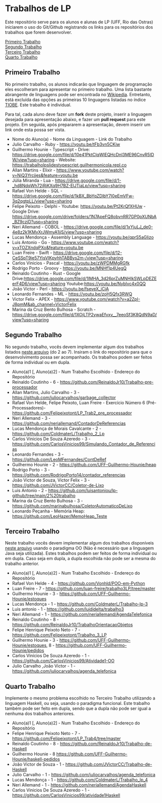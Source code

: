 # Trabalhos de LP

Este repositório serve para os alunos e alunas de LP (UFF, Rio das Ostras) iniciarem o uso do Git/Github registrando os links para os repositórios dos trabalhos que forem desenvolver.

[Primeiro Trabalho](#primeiro-trabalho)\
[Segundo Trabalho](#segundo-trabalho)\
[Terceiro Trabalho](#terceiro-trabalho)\
[Quarto Trabalho](#quarto-trabalho)

## Primeiro Trabalho

No primeiro trabalho, os alunos indicarão que linguagem de programação eles escolheram para apresentar no primeiro trabalho. Uma lista bastante abrangente de linguagens pode ser encontrada no [Wikipedia](https://en.wikipedia.org/wiki/List_of_programming_languages). Entretanto, está excluída das opções as primeiras 10 linguagens listadas no índice [TIOBE](https://www.tiobe.com/tiobe-index/). Este trabalho é individual.

Para tal, cada aluno deve fazer um **fork** deste projeto, inserir a linguagem desejada para apresentação abaixo, e fazer um **pull request** para este projeto. Em seguida, após prepararem a apresentação, devem inserir um link onde esta possa ser vista.

* Nome do Aluno(a) - Nome da Linguagem - Link do Trabalho
* Julio Carvalho - Ruby - https://youtu.be/tFb3vn5CKiw
* Guilhermo Hounie - Typescript - Drive: https://drive.google.com/file/d/10e41PktCIqWIEQHcDnl3ME96CnvR5IDW/view?usp=sharing - Website: https://trabalholpslidestypescript.guilhermonicola.repl.co
* Allan Martins - Elixir - https://www.youtube.com/watch?v=NiQ3Yrcjjes&feature=youtu.be
* Júlia Miranda - Lua - https://drive.google.com/file/d/1-_hd8NdqWh72iRjKXq9H7BZ-ElJTiaLp/view?usp=sharing
* Rafael Von Helde - SQL - https://drive.google.com/file/d/1kBX_BbYqZDlbY7I0eEmVFw-3q2qgtpLL/view?usp=sharing
* Felipe Peixoto - Delphi - Youtube: https://youtu.be/Pt2KrQfXHUw - Google Drive: https://drive.google.com/drive/folders/1N7ApeFQ8obvnRR7GP0pXUNbA_BZ9czjD?usp=sharing
* Neri Allemand - COBOL - https://drive.google.com/file/d/1xYjuLJ_de0-4e8z2k1KMvXrJWmyA1jjS/view?usp=sharing
* Lucas Mendonça - Assembly Language - https://youtu.be/qprS5aGlizo
* Luis Antonio - Go - https://www.youtube.com/watch?v=xTOZXndqPXo&feature=youtu.be
* Luan Freire - Swift - https://drive.google.com/file/d/12-CeSSpT9ie57YisVIKpyhhTABBys2m-/view?usp=sharing
* Carlos Vinicios - Pascal - https://youtu.be/zWPDMMgRGfk
* Rodrigo Porto - Groovy - https://youtu.be/MNHf1p4UegQ
* Reinaldo Coutinho - Rust - Google Drive:https://drive.google.com/file/d/1lMHA_3d26prZuMNHlkSWLpDEZEerF4D6/view?usp=sharing  Youtube:https://youtu.be/Nyblvc4x0QQ
* João Victor - Perl - https://youtu.be/fseveX_iCiA
* Leonardo Fernandes - ML - https://youtu.be/zoH5Qfx3RWQ
* Victor Felix - APEX - https://www.youtube.com/watch?v=a2ZpI-J8pmM&ab_channel=VictorFelix
* Marina da Cruz Bento Bulhosa - Scratch - https://drive.google.com/file/d/1XOjLTP2ywaEfvxv__7eeoSf3K8QdN9aD/view?usp=sharing

## Segundo Trabalho

No segundo trabalho, vocês devem implementar algum dos trabalhos listados [neste arquivo](http://www2.ic.uff.br/~bazilio/cursos/lp/material/Trabalhos.pdf) (do 2 ao 7). Insiram o link do repositório para que o desenvolvimento possa ser acompanhado. Os trabalhos podem ser feitos de forma individual ou em dupla.

* Aluno(a)1 [, Aluno(a)2] - Num Trabalho Escolhido - Endereço do Repositório
* Reinaldo Coutinho  - 6 - https://github.com/ReinaldoJr10/Trabalho-pre-processador
* Allan Martins, Julio Carvalho - 3 - https://github.com/juliocarvalhos/garbage_collector
* Rafael Von Helde, Felipe Peixoto, Luan Freire - Exercício Número 6 (Pré-Processadores)- https://github.com/Felipeixotont/LP_Trab2_pre_processador
* Neri Allemand - 3 - https://github.com/neriallemand/ContadorDeReferencias
* Lucas Mendonça de Morais Cavalcante - 2 - https://github.com/ColdmaterL/Trabalho_2_Lp
* Carlos Vinicios De Souza Azeredo - 3 - https://github.com/CarlosVinicios99/Simulando_Contador_de_Referencias
* Leonardo Fernandes - 3 -https://github.com/LeoMFernandes/ContDeRef
* Guilhermo Hounie - 2 - https://github.com/UFF-Guilhermo-Hounie/heap
* Rodrigo Porto - 3 - https://github.com/RodrigoPorto14/contador_referencias
* João Victor de Souza, Victor Felix - 3 - https://github.com/JVictorCC/Coletor-de-Lixo
* Luis Antonio - 2 - https://github.com/luisantoniou/lp-github/tree/main/2%20trabalho
* Marina da Cruz Bento Bulhosa - 3 - https://github.com/marinabulhosa/ColetorAutomaticoDeLixo
* Leonardo Peçanha - Memória Heap: https://github.com/LeoHazer/MemoHeap_Teste

## Terceiro Trabalho

Neste trabalho vocês devem implementar algum dos trabalhos disponíveis [neste arquivo](http://www2.ic.uff.br/~bazilio/cursos/lp/material/ListaExerciciosProgOO.pdf) usando o paradigma OO (Não é necessário que a linguagem Java seja utilizada). Estes trabalhos podem ser feitos de forma individual ou em dupla. Caso seja em dupla, a dupla escolhida não pode ser a mesma do trabalho anterior.

- Aluno(a)1 [, Aluno(a)2] - Num Trabalho Escolhido - Endereço do Repositório
- Rafael Von Helde - 4 - https://github.com/Vonhld/POO-em-Python
- Luan Freire - 7 - https://github.com/luan-freire/trabalho3LP/tree/master
- Guilhermo Hounie - 3 - https://github.com/UFF-Guilhermo-Hounie/estoques
- Lucas Mendonça - 1 - https://github.com/ColdmaterL/Trabalho-lp-3
- Luis antonio - 1 - https://github.com/luididelta/trabalho3
- Neri Allemand - 1 - https://github.com/neriallemand/AgendaTelefonica
- Reinaldo Coutinho - 8 - https://github.com/ReinaldoJr10/TrabalhoOrientacaoObjetos
- Felipe Henrique Peixoto Neto - 7 - https://github.com/Felipeixotont/Trabalho_3_LP
- Guilhermo Hounie - 3 - https://github.com/UFF-Guilhermo-Hounie/estoques, 8 - https://github.com/UFF-Guilhermo-Hounie/pedidos
- Carlos Vinícios De Souza Azeredo - 1 - https://github.com/CarlosVinicios99/Atividade1-OO
- Julio Carvalho ,João Victor - 1 - https://github.com/juliocarvalhos/agenda_telefonica

## Quarto Trabalho

Implemente o mesmo problema escolhido no Terceiro Trabalho utilizando a linguagem Haskell, ou seja, usando o paradigma funcional. Este trabalho também pode ser feito em dupla, sendo que a dupla não pode ser igual a nenhuma dos trabalhos anteriores.

- Aluno(a)1 [, Aluno(a)2] - Num Trabalho Escolhido - Endereço do Repositório
- Felipe Henrique Peixoto Neto - 7 - https://github.com/Felipeixotont/LP_Trab4/tree/master
- Reinaldo Coutinho - 8 - https://github.com/ReinaldoJr10/Trabalho-de-Haskell
- Guilhermo Hounie - 8 https://github.com/UFF-Guilhermo-Hounie/haskell-pedidos
- João Victor de Souza - 1 - https://github.com/JVictorCC/Trabalho-de-Haskell
- Julio Carvalho - 1 - https://github.com/juliocarvalhos/agenda_telefonica
- Lucas Mendonça - 1 - https://github.com/ColdmaterL/Trabalho_lp_4
- Neri Allemand - 1 - https://github.com/neriallemand/AgendaHaskell
- Carlos Vinicios De Souza Azeredo - 1 - https://github.com/CarlosVinicios99/atividade1Haskell
